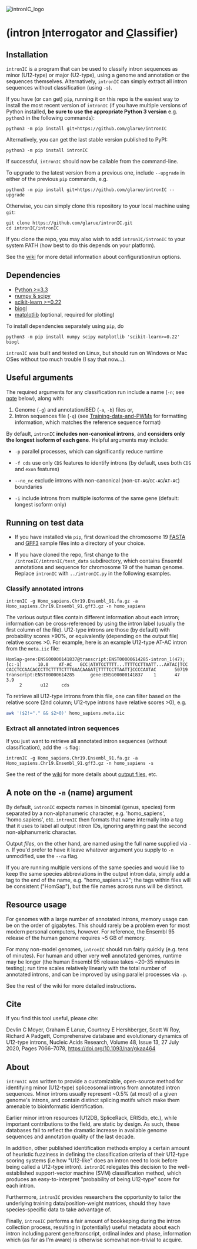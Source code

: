 ![intronIC_logo](https://user-images.githubusercontent.com/6827531/82829967-62872480-9e69-11ea-94e9-fa7306c7df1b.png)

# (intron <ins>I</ins>nterrogator and <ins>C</ins>lassifier)

## Installation

`intronIC` is a program that can be used to classify intron sequences as minor (U12-type) or major (U2-type), using a genome and annotation or the sequences themselves. Alternatively, `intronIC` can simply extract all intron sequences without classification (using `-s`).

If you have (or can get) `pip`, running it on this repo is the easiest way to install the most recent version of `intronIC` (if you have multiple versions of Python installed, **be sure to use the appropriate Python 3 version** e.g. `python3` in the following commands):

```console
python3 -m pip install git+https://github.com/glarue/intronIC
```

Alternatively, you can get the last stable version published to PyPI:

```console
python3 -m pip install intronIC
```

If successful, `intronIC` should now be callable from the command-line.

To upgrade to the latest version from a previous one, include `--upgrade` in either of the previous `pip` commands, e.g.

```console
python3 -m pip install git+https://github.com/glarue/intronIC --upgrade
```

Otherwise, you can simply clone this repository to your local machine using `git`:

```console
git clone https://github.com/glarue/intronIC.git
cd intronIC/intronIC
```

If you clone the repo, you may also wish to add `intronIC/intronIC` to your system PATH (how best to do this depends on your platform).

See the [wiki](https://github.com/glarue/intronIC/wiki) for more detail information about configuration/run options.

## Dependencies

* [Python >=3.3](https://www.python.org/downloads/)
* [numpy & scipy](https://www.scipy.org/scipylib/download.html)
* [scikit-learn >=0.22](http://scikit-learn.org/stable/index.html)
* [biogl](https://github.com/glarue/biogl)
* [matplotlib](https://matplotlib.org/) (optional, required for plotting)

To install dependencies separately using `pip`, do

`python3 -m pip install numpy scipy matplotlib 'scikit-learn>=0.22' biogl`

`intronIC` was built and tested on Linux, but should run on Windows or Mac OSes without too much trouble (I say that now...).

## Useful arguments

The required arguments for any classification run include a name (`-n`; see [note](#A-note-on-the--n-name-argument) below), along with:

1. Genome (`-g`) and annotation/BED (`-a`, `-b`) files or,
2. Intron sequences file (`-q`) (see [Training-data-and-PWMs](https://github.com/glarue/intronIC/wiki/Training-data-and-PWMs) for formatting information, which matches the reference sequence format)

By default, `intronIC` **includes non-canonical introns**, and **considers only the longest isoform of each gene**. Helpful arguments may include:

* `-p`  parallel processes, which can significantly reduce runtime

* `-f cds`  use only `CDS` features to identify introns (by default, uses both `CDS` and `exon` features)

* `--no_nc` exclude introns with non-canonical (non-`GT-AG`/`GC-AG`/`AT-AC`) boundaries

* `-i`  include introns from multiple isoforms of the same gene (default: longest isoform only)

## Running on test data

* If you have installed via `pip`, first download the chromosome 19 [FASTA](https://github.com/glarue/intronIC/raw/master/intronIC/test_data/Homo_sapiens.Chr19.Ensembl_91.fa.gz) and [GFF3](https://github.com/glarue/intronIC/raw/master/intronIC/test_data/Homo_sapiens.Chr19.Ensembl_91.gff3.gz) sample files into a directory of your choice.

* If you have cloned the repo, first change to the `/intronIC/intronIC/test_data` subdirectory, which contains Ensembl annotations and sequence for chromosome 19 of the human genome. Replace `intronIC` with `../intronIC.py` in the following examples.

### Classify annotated introns

```
intronIC -g Homo_sapiens.Chr19.Ensembl_91.fa.gz -a Homo_sapiens.Chr19.Ensembl_91.gff3.gz -n homo_sapiens
```

The various output files contain different information about each intron; information can be cross-referenced by using the intron label (usually the first column of the file). U12-type introns are those (by default) with probability scores >90%, or equivalently (depending on the output file) relative scores >0. For example, here is an example U12-type AT-AC intron from the `meta.iic` file:

```
HomSap-gene:ENSG00000141837@transcript:ENST00000614285-intron_1(47);[c:-1]      10.0    AT-AC   GCC|ATATCCTTTT...TTTTCCTTAATT...AATAC|TCC       CACCTCCAACACCCTTCTTTTCTTTGAACAAGAT[TTTTCCTTAATT]CCCCAATAC       50719   transcript:ENST00000614285      gene:ENSG00000141837    1       47      3.9
     2       u12     cds
```

To retrieve all U12-type introns from this file, one can filter based on the relative score (2nd column; U12-type introns have relative scores >0), e.g.

```bash
awk '($2!="." && $2>0)' homo_sapiens.meta.iic
```

### Extract all annotated intron sequences

If you just want to retrieve all annotated intron sequences (without classification), add the `-s` flag:

```
intronIC -g Homo_sapiens.Chr19.Ensembl_91.fa.gz -a Homo_sapiens.Chr19.Ensembl_91.gff3.gz -n homo_sapiens -s
```

See the rest of the [wiki](https://github.com/glarue/intronIC/wiki) for more details about [output files](https://github.com/glarue/intronIC/wiki/Output-files), etc.

## A note on the `-n` (name) argument

By default, `intronIC` expects names in binomial (genus, species) form separated by a non-alphanumeric character, e.g. 'homo_sapiens', 'homo.sapiens', etc. `intronIC` then formats that name internally into a tag that it uses to label all output intron IDs, ignoring anything past the second non-alphanumeric character.

Output *files*, on the other hand, are named using the full name supplied via `-n`. If you'd prefer to have it leave whatever argument you supply to `-n` unmodified, use the `--na` flag.

If you are running multiple versions of the same species and would like to keep the same species abbreviations in the output intron data, simply add a tag to the end of the name, e.g. "homo_sapiens.v2"; the tags within files will be consistent ("HomSap"), but the file names across runs will be distinct.

## Resource usage

For genomes with a large number of annotated introns, memory usage can be on the order of gigabytes. This should rarely be a problem even for most modern personal computers, however. For reference, the Ensembl 95 release of the human genome requires ~5 GB of memory.

For many non-model genomes, `intronIC` should run fairly quickly (e.g. tens of minutes). For human and other very well annotated genomes, runtime may be longer (the human Ensembl 95 release takes ~20-35 minutes in testing); run time scales relatively linearly with the total number of annotated introns, and can be improved by using parallel processes via `-p`.

See the rest of the wiki for more detailed instructions.

## Cite

If you find this tool useful, please cite:

Devlin C Moyer, Graham E Larue, Courtney E Hershberger, Scott W Roy, Richard A Padgett, Comprehensive database and evolutionary dynamics of U12-type introns, Nucleic Acids Research, Volume 48, Issue 13, 27 July 2020, Pages 7066–7078, <https://doi.org/10.1093/nar/gkaa464>

## About

`intronIC` was written to provide a customizable, open-source method for identifying minor (U12-type) spliceosomal introns from annotated intron sequences. Minor introns usually represent ~0.5% (at most) of a given genome's introns, and contain distinct splicing motifs which make them amenable to bioinformatic identification.

Earlier minor intron resources (U12DB, SpliceRack, ERISdb, etc.), while important contributions to the field, are static by design. As such, these databases fail to reflect the dramatic increase in available genome sequences and annotation quality of the last decade.

In addition, other published identification methods employ a certain amount of heuristic fuzziness in defining the classification criteria of their U12-type scoring systems (i.e how "U12-like" does an intron need to look before being called a U12-type intron). `intronIC` relegates this decision to the well-established support-vector machine (SVM) classification method, which produces an easy-to-interpret "probability of being U12-type" score for each intron.

Furthermore, `intronIC` provides researchers the opportunity to tailor the underlying training data/position-weight matrices, should they have species-specific data to take advantage of.

Finally, `intronIC` performs a fair amount of bookkeping during the intron collection process, resulting in (potentially) useful metadata about each intron including parent gene/transcript, ordinal index and phase, information which (as far as I'm aware) is otherwise somewhat non-trivial to acquire.
